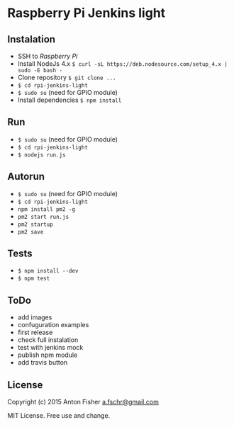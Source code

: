# Raspberry Pi Jenkins light

## Instalation
* SSH to _Raspberry Pi_
* Install NodeJs 4.x `$ curl -sL https://deb.nodesource.com/setup_4.x | sudo -E bash -`
* Clone repository `$ git clone ...`
* `$ cd rpi-jenkins-light`
* `$ sudo su` (need for GPIO module)
* Install dependencies `$ npm install`

## Run
* `$ sudo su` (need for GPIO module)
* `$ cd rpi-jenkins-light`
* `$ nodejs run.js`

## Autorun
* `$ sudo su` (need for GPIO module)
* `$ cd rpi-jenkins-light`
* `npm install pm2 -g`
* `pm2 start run.js`
* `pm2 startup`
* `pm2 save`

## Tests
* `$ npm install --dev`
* `$ npm test`


## ToDo
* add images
* confuguration examples
* first release
* check full instalation
* test with jenkins mock
* publish npm module
* add travis button

## License
Copyright (c) 2015 Anton Fisher <a.fschr@gmail.com>

MIT License. Free use and change.
